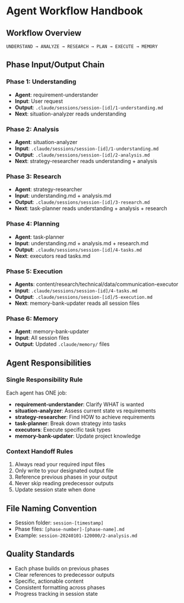 # Agent Workflow Handbook

## Workflow Overview
```
UNDERSTAND → ANALYZE → RESEARCH → PLAN → EXECUTE → MEMORY
```

## Phase Input/Output Chain

### Phase 1: Understanding
- **Agent**: requirement-understander
- **Input**: User request
- **Output**: `.claude/sessions/session-[id]/1-understanding.md`
- **Next**: situation-analyzer reads understanding

### Phase 2: Analysis
- **Agent**: situation-analyzer
- **Input**: `.claude/sessions/session-[id]/1-understanding.md`
- **Output**: `.claude/sessions/session-[id]/2-analysis.md`
- **Next**: strategy-researcher reads understanding + analysis

### Phase 3: Research
- **Agent**: strategy-researcher
- **Input**: understanding.md + analysis.md
- **Output**: `.claude/sessions/session-[id]/3-research.md`
- **Next**: task-planner reads understanding + analysis + research

### Phase 4: Planning
- **Agent**: task-planner
- **Input**: understanding.md + analysis.md + research.md
- **Output**: `.claude/sessions/session-[id]/4-tasks.md`
- **Next**: executors read tasks.md

### Phase 5: Execution
- **Agents**: content/research/technical/data/communication-executor
- **Input**: `.claude/sessions/session-[id]/4-tasks.md`
- **Output**: `.claude/sessions/session-[id]/5-execution.md`
- **Next**: memory-bank-updater reads all session files

### Phase 6: Memory
- **Agent**: memory-bank-updater
- **Input**: All session files
- **Output**: Updated `.claude/memory/` files

## Agent Responsibilities

### Single Responsibility Rule
Each agent has ONE job:
- **requirement-understander**: Clarify WHAT is wanted
- **situation-analyzer**: Assess current state vs requirements
- **strategy-researcher**: Find HOW to achieve requirements
- **task-planner**: Break down strategy into tasks
- **executors**: Execute specific task types
- **memory-bank-updater**: Update project knowledge

### Context Handoff Rules
1. Always read your required input files
2. Only write to your designated output file
3. Reference previous phases in your output
4. Never skip reading predecessor outputs
5. Update session state when done

## File Naming Convention
- Session folder: `session-[timestamp]`
- Phase files: `[phase-number]-[phase-name].md`
- Example: `session-20240101-120000/2-analysis.md`

## Quality Standards
- Each phase builds on previous phases
- Clear references to predecessor outputs
- Specific, actionable content
- Consistent formatting across phases
- Progress tracking in session state